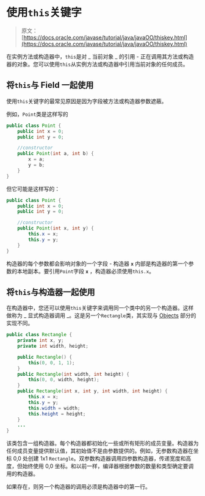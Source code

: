 # 使用`this`关键字

> 原文： [https://docs.oracle.com/javase/tutorial/java/javaOO/thiskey.html](https://docs.oracle.com/javase/tutorial/java/javaOO/thiskey.html)

在实例方法或构造器中，`this`是对 _ 当前对象 _ 的引用 - 正在调用其方法或构造器的对象。您可以使用`this`从实例方法或构造器中引用当前对象的任何成员。

## 将`this`与 Field 一起使用

使用`this`关键字的最常见原因是因为字段被方法或构造器参数遮蔽。

例如，`Point`类是这样写的

```java
public class Point {
    public int x = 0;
    public int y = 0;

    //constructor
    public Point(int a, int b) {
        x = a;
        y = b;
    }
}

```

但它可能是这样写的：

```java
public class Point {
    public int x = 0;
    public int y = 0;

    //constructor
    public Point(int x, int y) {
        this.x = x;
        this.y = y;
    }
}

```

构造器的每个参数都会影响对象的一个​​字段 - 构造器 **`x`** 内部是构造器的第一个参数的本地副本。要引用`Point`字段 **`x`** ，构造器必须使用`this.x`。

## 将`this`与构造器一起使用

在构造器中，您还可以使用`this`关键字来调用同一个类中的另一个构造器。这样做称为 _ 显式构造器调用 _。这是另一个`Rectangle`类，其实现与 [Objects](../javaOO/objects.html) 部分的实现不同。

```java
public class Rectangle {
    private int x, y;
    private int width, height;

    public Rectangle() {
        this(0, 0, 1, 1);
    }
    public Rectangle(int width, int height) {
        this(0, 0, width, height);
    }
    public Rectangle(int x, int y, int width, int height) {
        this.x = x;
        this.y = y;
        this.width = width;
        this.height = height;
    }
    ...
}

```

该类包含一组构造器。每个构造器都初始化一些或所有矩形的成员变量。构造器为任何成员变量提供默认值，其初始值不是由参数提供的。例如，无参数构造器在坐标 0,0 处创建 1x1 `Rectangle`。双参数构造器调用四参数构造器，传递宽度和高度，但始终使用 0,0 坐标。和以前一样，编译器根据参数的数量和类型确定要调用的构造器。

如果存在，则另一个构造器的调用必须是构造器中的第一行。